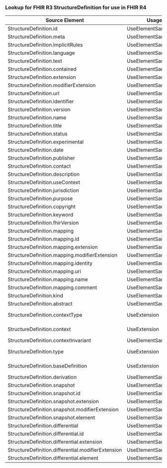 ### Lookup for FHIR R3 StructureDefinition for use in FHIR R4

| Source Element | Usage | Target |
| -------------- | ----- | ------ |
| StructureDefinition.id | UseElementSameName | StructureDefinition.id |
| StructureDefinition.meta | UseElementSameName | StructureDefinition.meta |
| StructureDefinition.implicitRules | UseElementSameName | StructureDefinition.implicitRules |
| StructureDefinition.language | UseElementSameName | StructureDefinition.language |
| StructureDefinition.text | UseElementSameName | StructureDefinition.text |
| StructureDefinition.contained | UseElementSameName | StructureDefinition.contained |
| StructureDefinition.extension | UseElementSameName | StructureDefinition.extension |
| StructureDefinition.modifierExtension | UseElementSameName | StructureDefinition.modifierExtension |
| StructureDefinition.url | UseElementSameName | StructureDefinition.url |
| StructureDefinition.identifier | UseElementSameName | StructureDefinition.identifier |
| StructureDefinition.version | UseElementSameName | StructureDefinition.version |
| StructureDefinition.name | UseElementSameName | StructureDefinition.name |
| StructureDefinition.title | UseElementSameName | StructureDefinition.title |
| StructureDefinition.status | UseElementSameName | StructureDefinition.status |
| StructureDefinition.experimental | UseElementSameName | StructureDefinition.experimental |
| StructureDefinition.date | UseElementSameName | StructureDefinition.date |
| StructureDefinition.publisher | UseElementSameName | StructureDefinition.publisher |
| StructureDefinition.contact | UseElementSameName | StructureDefinition.contact |
| StructureDefinition.description | UseElementSameName | StructureDefinition.description |
| StructureDefinition.useContext | UseElementSameName | StructureDefinition.useContext |
| StructureDefinition.jurisdiction | UseElementSameName | StructureDefinition.jurisdiction |
| StructureDefinition.purpose | UseElementSameName | StructureDefinition.purpose |
| StructureDefinition.copyright | UseElementSameName | StructureDefinition.copyright |
| StructureDefinition.keyword | UseElementSameName | StructureDefinition.keyword |
| StructureDefinition.fhirVersion | UseElementSameName | StructureDefinition.fhirVersion |
| StructureDefinition.mapping | UseElementSameName | StructureDefinition.mapping |
| StructureDefinition.mapping.id | UseElementSameName | StructureDefinition.mapping.id |
| StructureDefinition.mapping.extension | UseElementSameName | StructureDefinition.mapping.extension |
| StructureDefinition.mapping.modifierExtension | UseElementSameName | StructureDefinition.mapping.modifierExtension |
| StructureDefinition.mapping.identity | UseElementSameName | StructureDefinition.mapping.identity |
| StructureDefinition.mapping.uri | UseElementSameName | StructureDefinition.mapping.uri |
| StructureDefinition.mapping.name | UseElementSameName | StructureDefinition.mapping.name |
| StructureDefinition.mapping.comment | UseElementSameName | StructureDefinition.mapping.comment |
| StructureDefinition.kind | UseElementSameName | StructureDefinition.kind |
| StructureDefinition.abstract | UseElementSameName | StructureDefinition.abstract |
| StructureDefinition.contextType | UseExtension | http://hl7.org/fhir/3.0/StructureDefinition/extension-StructureDefinition.contextType |
| StructureDefinition.context | UseExtension | http://hl7.org/fhir/3.0/StructureDefinition/extension-StructureDefinition.context |
| StructureDefinition.contextInvariant | UseElementSameName | StructureDefinition.contextInvariant |
| StructureDefinition.type | UseExtension | http://hl7.org/fhir/3.0/StructureDefinition/extension-StructureDefinition.type |
| StructureDefinition.baseDefinition | UseExtension | http://hl7.org/fhir/3.0/StructureDefinition/extension-StructureDefinition.baseDefinition |
| StructureDefinition.derivation | UseElementSameName | StructureDefinition.derivation |
| StructureDefinition.snapshot | UseElementSameName | StructureDefinition.snapshot |
| StructureDefinition.snapshot.id | UseElementSameName | StructureDefinition.snapshot.id |
| StructureDefinition.snapshot.extension | UseElementSameName | StructureDefinition.snapshot.extension |
| StructureDefinition.snapshot.modifierExtension | UseElementSameName | StructureDefinition.snapshot.modifierExtension |
| StructureDefinition.snapshot.element | UseElementSameName | StructureDefinition.snapshot.element |
| StructureDefinition.differential | UseElementSameName | StructureDefinition.differential |
| StructureDefinition.differential.id | UseElementSameName | StructureDefinition.differential.id |
| StructureDefinition.differential.extension | UseElementSameName | StructureDefinition.differential.extension |
| StructureDefinition.differential.modifierExtension | UseElementSameName | StructureDefinition.differential.modifierExtension |
| StructureDefinition.differential.element | UseElementSameName | StructureDefinition.differential.element |
